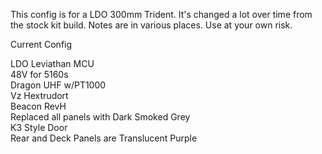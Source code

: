 This config is for a LDO 300mm Trident. It's changed a lot over time from the stock kit build. Notes are in various places. Use at your own risk.  
  
Current Config  
  
LDO Leviathan MCU  
48V for 5160s  
Dragon UHF w/PT1000  
Vz Hextrudort  
Beacon RevH  
Replaced all panels with Dark Smoked Grey  
K3 Style Door  
Rear and Deck Panels are Translucent Purple  
